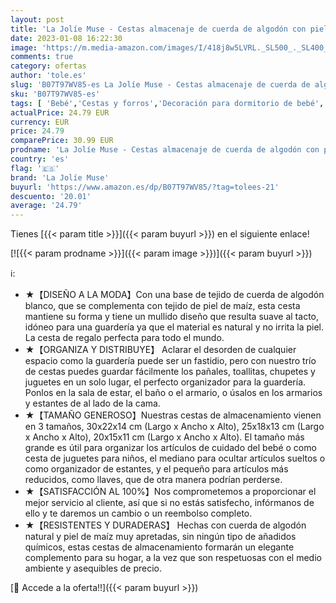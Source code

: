 ```yaml
---
layout: post
title: 'La Jolíe Muse - Cestas almacenaje de cuerda de algodón con piel de maíz  juego de cajas de almacenaje  cestas baño  cestas organizadoras Cocina y Dormitorio  cestas almacenaje bebe  Set 3'
date: 2023-01-08 16:22:30
image: 'https://m.media-amazon.com/images/I/418j8w5LVRL._SL500_._SL400_.jpg'
comments: true
category: ofertas
author: 'tole.es'
slug: 'B07T97WV85-es La Jolíe Muse - Cestas almacenaje de cuerda de algodón con...'
sku: 'B07T97WV85-es'
tags: [ 'Bebé','Cestas y forros','Decoración para dormitorio de bebé','Dormitorio','bebe','la jolíe muse','🇪🇸', ]
actualPrice: 24.79 EUR
currency: EUR
price: 24.79
comparePrice: 30.99 EUR
prodname: 'La Jolíe Muse - Cestas almacenaje de cuerda de algodón con piel de maíz  juego de cajas de almacenaje  cestas baño  cestas organizadoras Cocina y Dormitorio  cestas almacenaje bebe  Set 3'
country: 'es'
flag: '🇪🇸'
brand: 'La Jolíe Muse'
buyurl: 'https://www.amazon.es/dp/B07T97WV85/?tag=tolees-21'
descuento: '20.01'
average: '24.79'
---
```


Tienes [{{< param title >}}]({{< param buyurl >}}) en el siguiente enlace!

[![{{< param prodname >}}]({{< param image >}})]({{< param buyurl >}})

ℹ️:

- ★【DISEÑO A LA MODA】Con una base de tejido de cuerda de algodón blanco, que se complementa con tejido de piel de maíz, esta cesta mantiene su forma y tiene un mullido diseño que resulta suave al tacto, idóneo para una guardería ya que el material es natural y no irrita la piel. La cesta de regalo perfecta para todo el mundo.
- ★【ORGANIZA Y DISTRIBUYE】 Aclarar el desorden de cualquier espacio como la guardería puede ser un fastidio, pero con nuestro trío de cestas puedes guardar fácilmente los pañales, toallitas, chupetes y juguetes en un solo lugar, el perfecto organizador para la guardería. Ponlos en la sala de estar, el baño o el armario, o úsalos en los armarios y estantes de al lado de la cama.
- ★【TAMAÑO GENEROSO】Nuestras cestas de almacenamiento vienen en 3 tamaños, 30x22x14 cm (Largo x Ancho x Alto), 25x18x13 cm (Largo x Ancho x Alto), 20x15x11 cm (Largo x Ancho x Alto). El tamaño más grande es útil para organizar los artículos de cuidado del bebé o como cesta de juguetes para niños, el mediano para ocultar artículos sueltos o como organizador de estantes, y el pequeño para artículos más reducidos, como llaves, que de otra manera podrían perderse.
- ★【SATISFACCIÓN AL 100%】Nos comprometemos a proporcionar el mejor servicio al cliente, así que si no estás satisfecho, infórmanos de ello y te daremos un cambio o un reembolso completo.
- ★【RESISTENTES Y DURADERAS】 Hechas con cuerda de algodón natural y piel de maíz muy apretadas, sin ningún tipo de añadidos químicos, estas cestas de almacenamiento formarán un elegante complemento para su hogar, a la vez que son respetuosas con el medio ambiente y asequibles de precio.

[🛒 Accede a la oferta!!]({{< param buyurl >}})

